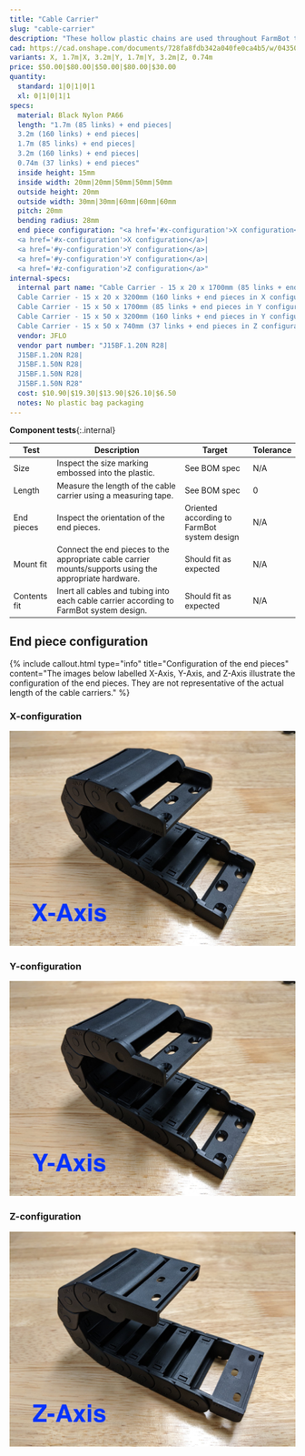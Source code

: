 ```yaml
---
title: "Cable Carrier"
slug: "cable-carrier"
description: "These hollow plastic chains are used throughout FarmBot to manage cables and tubing along each of the three axes."
cad: https://cad.onshape.com/documents/728fa8fdb342a040fe0ca4b5/w/0435033a7c78b02e71d0f721/e/ff3f4743e9a7eddf0a3cd0cd?configuration=End_1_Links%3D2.0%3BEnd_2_Links%3D2.0%3BList_6q8lVAiG6IIFc6%3D_15_x_50__internal_&renderMode=0&uiState=6255d36246b4a5023f0aabaf
variants: X, 1.7m|X, 3.2m|Y, 1.7m|Y, 3.2m|Z, 0.74m
price: $50.00|$80.00|$50.00|$80.00|$30.00
quantity:
  standard: 1|0|1|0|1
  xl: 0|1|0|1|1
specs:
  material: Black Nylon PA66
  length: "1.7m (85 links) + end pieces|
  3.2m (160 links) + end pieces|
  1.7m (85 links) + end pieces|
  3.2m (160 links) + end pieces|
  0.74m (37 links) + end pieces"
  inside height: 15mm
  inside width: 20mm|20mm|50mm|50mm|50mm
  outside height: 20mm
  outside width: 30mm|30mm|60mm|60mm|60mm
  pitch: 20mm
  bending radius: 28mm
  end piece configuration: "<a href='#x-configuration'>X configuration</a>|
  <a href='#x-configuration'>X configuration</a>|
  <a href='#y-configuration'>Y configuration</a>|
  <a href='#y-configuration'>Y configuration</a>|
  <a href='#z-configuration'>Z configuration</a>"
internal-specs:
  internal part name: "Cable Carrier - 15 x 20 x 1700mm (85 links + end pieces in X configuration)|
  Cable Carrier - 15 x 20 x 3200mm (160 links + end pieces in X configuration)|
  Cable Carrier - 15 x 50 x 1700mm (85 links + end pieces in Y configuration)|
  Cable Carrier - 15 x 50 x 3200mm (160 links + end pieces in Y configuration)|
  Cable Carrier - 15 x 50 x 740mm (37 links + end pieces in Z configuration)"
  vendor: JFLO
  vendor part number: "J15BF.1.20N R28|
  J15BF.1.20N R28|
  J15BF.1.50N R28|
  J15BF.1.50N R28|
  J15BF.1.50N R28"
  cost: $10.90|$19.30|$13.90|$26.10|$6.50
  notes: No plastic bag packaging
---
```


**Component tests**{:.internal}

|Test         |Description  |Target       |Tolerance    |
|-------------|-------------|-------------|-------------|
|Size         |Inspect the size marking embossed into the plastic.|See BOM spec|N/A
|Length       |Measure the length of the cable carrier using a measuring tape.|See BOM spec|0
|End pieces   |Inspect the orientation of the end pieces.|Oriented according to FarmBot system design|N/A
|Mount fit    |Connect the end pieces to the appropriate cable carrier mounts/supports using the appropriate hardware.|Should fit as expected|N/A
|Contents fit |Inert all cables and tubing into each cable carrier according to FarmBot system design.|Should fit as expected|N/A

## End piece configuration

{%
include callout.html
type="info"
title="Configuration of the end pieces"
content="The images below labelled X-Axis, Y-Axis, and Z-Axis illustrate the configuration of the end pieces. They are not representative of the actual length of the cable carriers."
%}

### X-configuration

![End pieces configuration - X](_images/cable_carrier_end_piece_configuration_x.jpg)

### Y-configuration

![End pieces configuration - Y](_images/cable_carrier_end_piece_configuration_y.jpg)

### Z-configuration

![End pieces configuration - Z](_images/cable_carrier_end_piece_configuration_z.jpg)
